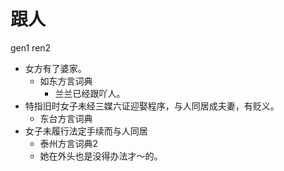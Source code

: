 # 跟人
gen1 ren2
+ 女方有了婆家。
  * 如东方言词典
    - 兰兰已经跟吖人。
+ 特指旧时女子未经三媒六证迎娶程序，与人同居成夫妻，有贬义。
  * 东台方言词典
+ 女子未履行法定手续而与人同居
  * 泰州方言词典2
  - 她在外头也是没得办法才～的。
